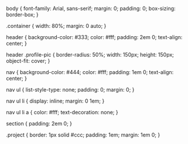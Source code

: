 body {
    font-family: Arial, sans-serif;
    margin: 0;
    padding: 0;
    box-sizing: border-box;
}

.container {
    width: 80%;
    margin: 0 auto;
}

header {
    background-color: #333;
    color: #fff;
    padding: 2em 0;
    text-align: center;
}

header .profile-pic {
    border-radius: 50%;
    width: 150px;
    height: 150px;
    object-fit: cover;
}

nav {
    background-color: #444;
    color: #fff;
    padding: 1em 0;
    text-align: center;
}

nav ul {
    list-style-type: none;
    padding: 0;
    margin: 0;
}

nav ul li {
    display: inline;
    margin: 0 1em;
}

nav ul li a {
    color: #fff;
    text-decoration: none;
}

section {
    padding: 2em 0;
}

.project {
    border: 1px solid #ccc;
    padding: 1em;
    margin: 1em 0;
}
